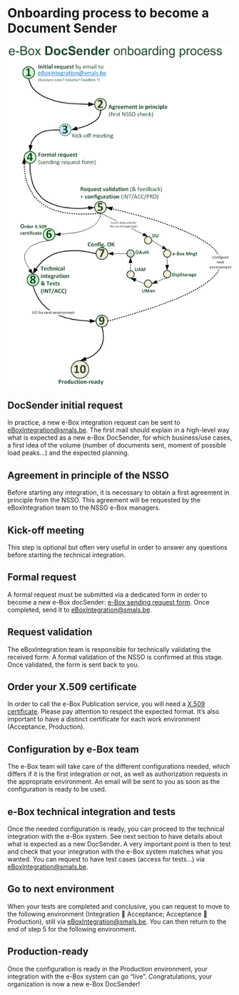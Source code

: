 # Onboarding process to become a Document Sender
![Diagram: DocSender onboarding process](../media/docSenderOnboardingProcess.png)

## DocSender initial request
In practice, a new e-Box integration request can be sent to [eBoxIntegration@smals.be](mailto:eBoxIntegration@smals.be). The first mail should explain in a high-level way what is expected as a new e-Box DocSender, for which business/use cases, a first idea of the volume (number of documents sent, moment of possible load peaks…) and the expected planning. 

## Agreement in principle of the NSSO
Before starting any integration, it is necessary to obtain a first agreement in principle from the NSSO. This agreement will be requested by the eBoxIntegration team to the NSSO e-Box managers. 

## Kick-off meeting
This step is optional but often very useful in order to answer any questions before starting the technical integration.

## Formal request
A formal request must be submitted via a dedicated form in order to become a new e-Box docSender: [e-Box sending request form](). Once completed, send it to [eBoxIntegration@smals.be](mailto:eBoxIntegration@smals.be).

## Request validation
The eBoxIntegration team is responsible for technically validating the received form. A formal validation of the NSSO is confirmed at this stage. Once validated, the form is sent back to you.

## Order your X.509 certificate
In order to call the e-Box Publication service, you will need a [X.509 certificate](../common/x509_certificate.md). Please pay attention to respect the expected format. It’s also important to have a distinct certificate for each work environment (Acceptance, Production).

## Configuration by e-Box team
The e-Box team will take care of the different configurations needed, which differs if it is the first integration or not, as well as authorization requests in the appropriate environment. An email will be sent to you as soon as the configuration is ready to be used.

## e-Box technical integration and tests 
Once the needed configuration is ready, you can proceed to the technical integration with the e-Box system. See next section to have details about what is expected as a new DocSender. A very important point is then to test and check that your integration with the e-Box system matches what you wanted. You can request to have test cases (access for tests…) via [eBoxIntegration@smals.be](mailto:eBoxIntegration@smals.be).

## Go to next environment
When your tests are completed and conclusive, you can request to move to the following environment (Integration  Acceptance; Acceptance  Production), still via [eBoxIntegration@smals.be](mailto:eBoxIntegration@smals.be). You can then return to the end of step 5 for the following environment.

## Production-ready
Once the configuration is ready in the Production environment, your integration with the e-Box system can go “live”. Congratulations, your organization is now a new e-Box DocSender!

